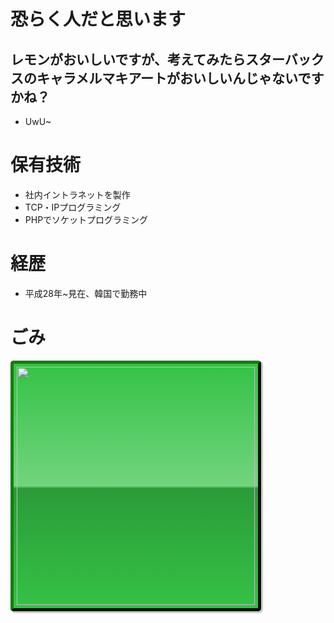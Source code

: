 # 恐らく人だと思います
## レモンがおいしいですが、考えてみたらスターバックスのキャラメルマキアートがおいしいんじゃないですかね？
- UwU~

# 保有技術
- 社内イントラネットを製作
- TCP・IPプログラミング
- PHPでソケットプログラミング

# 経歴
- 平成28年~見在、韓国で勤務中

# ごみ
<a href="https://www.abuseipdb.com/user/56635" title="AbuseIPDB is an IP address blacklist for webmasters and sysadmins to report IP addresses engaging in abusive behavior on their networks" alt="AbuseIPDB Contributor Badge">
	<img src="https://www.abuseipdb.com/contributor/56635.svg" style="width: 381px;border-radius: 5px;border-top: 5px solid #058403;border-right: 5px solid #111;border-bottom: 5px solid #111;border-left: 5px solid #058403;padding: 5px;background: #35c246 linear-gradient(rgba(255,255,255,0), rgba(255,255,255,.3) 50%, rgba(0,0,0,.2) 51%, rgba(0,0,0,0));padding: 5px;box-shadow: 2px 2px 1px 1px rgba(0, 0, 0, .2);">
</a>
